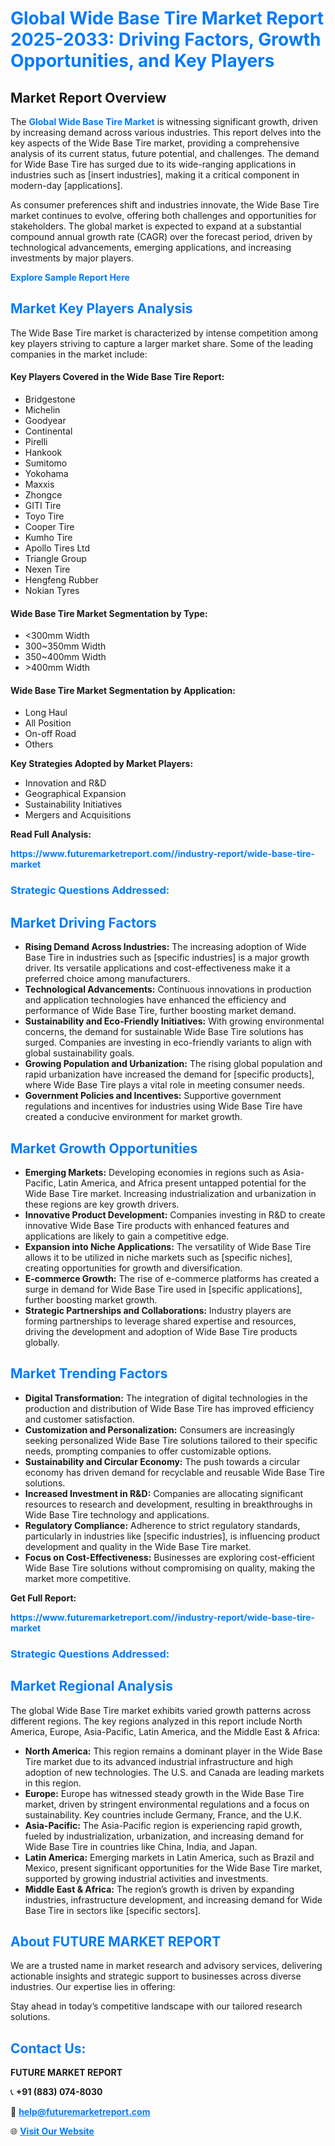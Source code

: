<h1 style="color: #007BFF;">Global Wide Base Tire Market Report 2025-2033: Driving Factors, Growth Opportunities, and Key Players</h1>

<section id="overview">
<h2>Market Report Overview</h2>
<p>The <a href="https://www.futuremarketreport.com//industry-report/wide-base-tire-market" style="color: #007BFF; text-decoration: none;"><strong>Global Wide Base Tire Market</strong></a> is witnessing significant growth, driven by increasing demand across various industries. This report delves into the key aspects of the Wide Base Tire market, providing a comprehensive analysis of its current status, future potential, and challenges. The demand for Wide Base Tire has surged due to its wide-ranging applications in industries such as [insert industries], making it a critical component in modern-day [applications].</p>
<p>As consumer preferences shift and industries innovate, the Wide Base Tire market continues to evolve, offering both challenges and opportunities for stakeholders. The global market is expected to expand at a substantial compound annual growth rate (CAGR) over the forecast period, driven by technological advancements, emerging applications, and increasing investments by major players.</p>
</section>

<section id="overview">
<p><a href="https://www.futuremarketreport.com//request-sample/reportId=87515" style="color: #007BFF; text-decoration: none;"><strong>Explore Sample Report Here</strong></a></p>
</section>

<section id="key-players">
<h2 style="color: #007BFF;">Market Key Players Analysis</h2>
<p>The Wide Base Tire market is characterized by intense competition among key players striving to capture a larger market share. Some of the leading companies in the market include:</p>
<h4>Key Players Covered in the Wide Base Tire Report:</h4>
<ul><li>Bridgestone</li><li>Michelin</li><li>Goodyear</li><li>Continental</li><li>Pirelli</li><li>Hankook</li><li>Sumitomo</li><li>Yokohama</li><li>Maxxis</li><li>Zhongce</li><li>GITI Tire</li><li>Toyo Tire</li><li>Cooper Tire</li><li>Kumho Tire</li><li>Apollo Tires Ltd</li><li>Triangle Group</li><li>Nexen Tire</li><li>Hengfeng Rubber</li><li>Nokian Tyres</li></ul>
<h4>Wide Base Tire Market Segmentation by Type:</h4>
<ul><li>&lt;300mm Width</li><li>300~350mm Width</li><li>350~400mm Width</li><li>&gt;400mm Width</li></ul>

<h4>Wide Base Tire Market Segmentation by Application:</h4>
<ul><li>Long Haul</li><li>All Position</li><li>On-off Road</li><li>Others</li></ul>
<p><strong>Key Strategies Adopted by Market Players:</strong></p>
<ul>
<li>Innovation and R&D</li>
<li>Geographical Expansion</li>
<li>Sustainability Initiatives</li>
<li>Mergers and Acquisitions</li>
</ul>
</section>

<section>
<p><strong>Read Full Analysis: </strong></p><a href="https://www.futuremarketreport.com//industry-report/wide-base-tire-market" style="color: #007BFF; text-decoration: none;"><strong>https://www.futuremarketreport.com//industry-report/wide-base-tire-market</strong></a>
<h3 style="color: #007BFF;">Strategic Questions Addressed:</h3>
</section>

<section id="driving-factors">
<h2 style="color: #007BFF;">Market Driving Factors</h2>
<ul>
<li><strong>Rising Demand Across Industries:</strong> The increasing adoption of Wide Base Tire in industries such as [specific industries] is a major growth driver. Its versatile applications and cost-effectiveness make it a preferred choice among manufacturers.</li>
<li><strong>Technological Advancements:</strong> Continuous innovations in production and application technologies have enhanced the efficiency and performance of Wide Base Tire, further boosting market demand.</li>
<li><strong>Sustainability and Eco-Friendly Initiatives:</strong> With growing environmental concerns, the demand for sustainable Wide Base Tire solutions has surged. Companies are investing in eco-friendly variants to align with global sustainability goals.</li>
<li><strong>Growing Population and Urbanization:</strong> The rising global population and rapid urbanization have increased the demand for [specific products], where Wide Base Tire plays a vital role in meeting consumer needs.</li>
<li><strong>Government Policies and Incentives:</strong> Supportive government regulations and incentives for industries using Wide Base Tire have created a conducive environment for market growth.</li>
</ul>
</section>

<section id="growth-opportunities">
<h2 style="color: #007BFF;">Market Growth Opportunities</h2>
<ul>
<li><strong>Emerging Markets:</strong> Developing economies in regions such as Asia-Pacific, Latin America, and Africa present untapped potential for the Wide Base Tire market. Increasing industrialization and urbanization in these regions are key growth drivers.</li>
<li><strong>Innovative Product Development:</strong> Companies investing in R&D to create innovative Wide Base Tire products with enhanced features and applications are likely to gain a competitive edge.</li>
<li><strong>Expansion into Niche Applications:</strong> The versatility of Wide Base Tire allows it to be utilized in niche markets such as [specific niches], creating opportunities for growth and diversification.</li>
<li><strong>E-commerce Growth:</strong> The rise of e-commerce platforms has created a surge in demand for Wide Base Tire used in [specific applications], further boosting market growth.</li>
<li><strong>Strategic Partnerships and Collaborations:</strong> Industry players are forming partnerships to leverage shared expertise and resources, driving the development and adoption of Wide Base Tire products globally.</li>
</ul>
</section>

<section id="trending-factors">
<h2 style="color: #007BFF;">Market Trending Factors</h2>
<ul>
<li><strong>Digital Transformation:</strong> The integration of digital technologies in the production and distribution of Wide Base Tire has improved efficiency and customer satisfaction.</li>
<li><strong>Customization and Personalization:</strong> Consumers are increasingly seeking personalized Wide Base Tire solutions tailored to their specific needs, prompting companies to offer customizable options.</li>
<li><strong>Sustainability and Circular Economy:</strong> The push towards a circular economy has driven demand for recyclable and reusable Wide Base Tire solutions.</li>
<li><strong>Increased Investment in R&D:</strong> Companies are allocating significant resources to research and development, resulting in breakthroughs in Wide Base Tire technology and applications.</li>
<li><strong>Regulatory Compliance:</strong> Adherence to strict regulatory standards, particularly in industries like [specific industries], is influencing product development and quality in the Wide Base Tire market.</li>
<li><strong>Focus on Cost-Effectiveness:</strong> Businesses are exploring cost-efficient Wide Base Tire solutions without compromising on quality, making the market more competitive.</li>
</ul>
</section>

<section>
<p><strong>Get Full Report: </strong></p><a href="https://www.futuremarketreport.com//industry-report/wide-base-tire-market" style="color: #007BFF; text-decoration: none;"><strong>https://www.futuremarketreport.com//industry-report/wide-base-tire-market</strong></a>
<h3 style="color: #007BFF;">Strategic Questions Addressed:</h3>
</section>


<section id="regional-analysis">
<h2 style="color: #007BFF;">Market Regional Analysis</h2>
<p>The global Wide Base Tire market exhibits varied growth patterns across different regions. The key regions analyzed in this report include North America, Europe, Asia-Pacific, Latin America, and the Middle East & Africa:</p>
<ul>
<li><strong>North America:</strong> This region remains a dominant player in the Wide Base Tire market due to its advanced industrial infrastructure and high adoption of new technologies. The U.S. and Canada are leading markets in this region.</li>
<li><strong>Europe:</strong> Europe has witnessed steady growth in the Wide Base Tire market, driven by stringent environmental regulations and a focus on sustainability. Key countries include Germany, France, and the U.K.</li>
<li><strong>Asia-Pacific:</strong> The Asia-Pacific region is experiencing rapid growth, fueled by industrialization, urbanization, and increasing demand for Wide Base Tire in countries like China, India, and Japan.</li>
<li><strong>Latin America:</strong> Emerging markets in Latin America, such as Brazil and Mexico, present significant opportunities for the Wide Base Tire market, supported by growing industrial activities and investments.</li>
<li><strong>Middle East & Africa:</strong> The region’s growth is driven by expanding industries, infrastructure development, and increasing demand for Wide Base Tire in sectors like [specific sectors].</li>
</ul>
</section>

<footer>
<h2 style="color: #007BFF;">About FUTURE MARKET REPORT</h2>
<p>We are a trusted name in market research and advisory services, delivering actionable insights and strategic support to businesses across diverse industries. Our expertise lies in offering:</p>

<p>Stay ahead in today’s competitive landscape with our tailored research solutions.</p>

<h2 style="color: #007BFF;">Contact Us:</h2>
<p><strong>FUTURE MARKET REPORT</strong></p>
<p>📞 <strong>+91 (883) 074-8030</strong></p>
<p>📧 <strong><a href="mailto:help@futuremarketreport.com" style="color: #007BFF;">help@futuremarketreport.com</a></strong></p>
<p>🌐 <strong><a href="https://www.futuremarketreport.com/" style="color: #007BFF;">Visit Our Website</a></strong></p>
</footer>